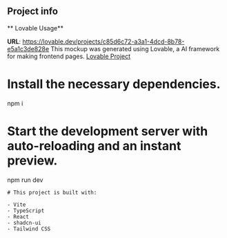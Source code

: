 
## Project info

** Lovable Usage**

**URL**: https://lovable.dev/projects/c85d6c72-a3a1-4dcd-8b78-e5a1c3de828e
This mockup was generated using Lovable, a AI framework for making frontend pages.
[Lovable Project](https://lovable.dev/projects/c85d6c72-a3a1-4dcd-8b78-e5a1c3de828e)

# Install the necessary dependencies.
npm i

# Start the development server with auto-reloading and an instant preview.
npm run dev
```
# This project is built with:

- Vite
- TypeScript
- React
- shadcn-ui
- Tailwind CSS